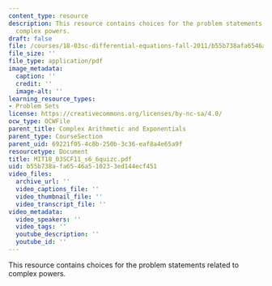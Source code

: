 ```yaml
---
content_type: resource
description: This resource contains choices for the problem statements related to
  complex powers.
draft: false
file: /courses/18-03sc-differential-equations-fall-2011/b55b738afa6546a510233ed144ecf451_MIT18_03SCF11_s6_6quizc.pdf
file_size: ''
file_type: application/pdf
image_metadata:
  caption: ''
  credit: ''
  image-alt: ''
learning_resource_types:
- Problem Sets
license: https://creativecommons.org/licenses/by-nc-sa/4.0/
ocw_type: OCWFile
parent_title: Complex Arithmetic and Exponentials
parent_type: CourseSection
parent_uid: 69221f05-4c8b-250b-3c36-eaf8a4e65a9f
resourcetype: Document
title: MIT18_03SCF11_s6_6quizc.pdf
uid: b55b738a-fa65-46a5-1023-3ed144ecf451
video_files:
  archive_url: ''
  video_captions_file: ''
  video_thumbnail_file: ''
  video_transcript_file: ''
video_metadata:
  video_speakers: ''
  video_tags: ''
  youtube_description: ''
  youtube_id: ''
---
```

This resource contains choices for the problem statements related to complex powers.